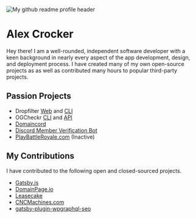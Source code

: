 ![My github readme profile header](https://cdn.domaincord.com/640d027ea2609.svg)

# Alex Crocker

Hey there! I am a well-rounded, independent software developer with a keen background in nearly every aspect of the app development, design, and deployment process. I have created many of my own open-source projects as as well as contributed many hours to popular third-party projects.

## Passion Projects
- Dropfilter [Web](https://github.com/crock/dropfilter) and [CLI](https://github.com/crock/dropfilter-cli)
- OGCheckr [CLI](https://github.com/checker/cli) and [API](https://github.com/checker/api)
- [Domaincord](https://domaincord.com)
- [Discord Member Verification Bot](https://github.com/crock/verification-bot)
- [PlayBattleRoyale.com](https://github.com/crock/clip-aggregator) (Inactive)

## My Contributions
I have contributed to the following open and closed-sourced projects.
- [Gatsby.js](https://github.com/gatsbyjs/gatsby)
- [DomainPage.io](https://github.com/domainpage)
- [Leasecake](https://leasecake.com)
- [CNCMachines.com](https://cncmachines.com)
- [gatsby-plugin-wpgraphql-seo](https://github.com/ashhitch/gatsby-plugin-wpgraphql-seo)

